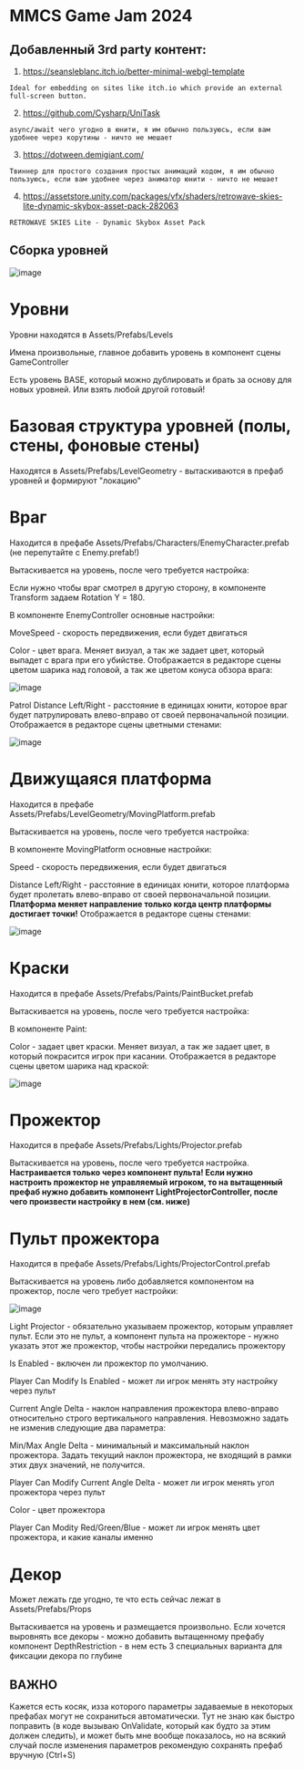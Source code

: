 # MMCS Game Jam 2024

## Добавленный 3rd party контент:
1. https://seansleblanc.itch.io/better-minimal-webgl-template

`Ideal for embedding on sites like itch.io which provide an external full-screen button.`

2. https://github.com/Cysharp/UniTask

`async/await чего угодно в юнити, я им обычно пользуюсь, если вам удобнее через корутины - ничто не мешает`

3. https://dotween.demigiant.com/

`Твиннер для простого создания простых анимаций кодом, я им обычно пользуюсь, если вам удобнее через аниматор юнити - ничто не мешает`

4. https://assetstore.unity.com/packages/vfx/shaders/retrowave-skies-lite-dynamic-skybox-asset-pack-282063

`RETROWAVE SKIES Lite - Dynamic Skybox Asset Pack`

## Сборка уровней
![image](https://github.com/user-attachments/assets/84908379-8199-4660-88f3-2133aa28aa57)

# Уровни
Уровни находятся в Assets/Prefabs/Levels

Имена произвольные, главное добавить уровень в компонент сцены GameController

Есть уровень BASE, который можно дублировать и брать за основу для новых уровней. Или взять любой другой готовый!

# Базовая структура уровней (полы, стены, фоновые стены)

Находятся в Assets/Prefabs/LevelGeometry - вытаскиваются в префаб уровней и формируют "локацию"

# Враг

Находится в префабе Assets/Prefabs/Characters/EnemyCharacter.prefab (не перепутайте с Enemy.prefab!)

Вытаскивается на уровень, после чего требуется настройка:

Если нужно чтобы враг смотрел в другую сторону, в компоненте Transform задаем Rotation Y = 180.

В компоненте EnemyController основные настройки:

MoveSpeed - скорость передвижения, если будет двигаться

Color - цвет врага. Меняет визуал, а так же задает цвет, который выпадет с врага при его убийстве. Отображается в редакторе сцены цветом шарика над головой, а так же цветом конуса обзора врага:

![image](https://github.com/user-attachments/assets/57f086e7-87c9-465f-aa61-b8487f93d8cc)

Patrol Distance Left/Right - расстояние в единицах юнити, которое враг будет патрулировать влево-вправо от своей первоначальной позиции. Отображается в редакторе сцены цветными стенами:

![image](https://github.com/user-attachments/assets/a5ba5556-9450-40df-9fe7-32623ab95f72)

# Движущаяся платформа

Находится в префабе Assets/Prefabs/LevelGeometry/MovingPlatform.prefab

Вытаскивается на уровень, после чего требуется настройка:

В компоненте MovingPlatform основные настройки:

Speed - скорость передвижения, если будет двигаться

Distance Left/Right - расстояние в единицах юнити, которое платформа будет пролетать влево-вправо от своей первоначальной позиции. **Платформа меняет направление только когда центр платформы достигает точки!** Отображается в редакторе сцены стенами:

![image](https://github.com/user-attachments/assets/3f9ac1ec-27f8-4c1b-a9ae-0f9098278cbc)

# Краски

Находится в префабе Assets/Prefabs/Paints/PaintBucket.prefab

Вытаскивается на уровень, после чего требуется настройка:

В компоненте Paint:

Color - задает цвет краски. Меняет визуал, а так же задает цвет, в который покрасится игрок при касании. Отображается в редакторе сцены цветом шарика над краской:

![image](https://github.com/user-attachments/assets/10e592d7-b1e0-4517-9e31-f79b73198704)

# Прожектор

Находится в префабе Assets/Prefabs/Lights/Projector.prefab

Вытаскивается на уровень, после чего требуется настройка. **Настраивается только через компонент пульта! Если нужно настроить прожектор не управляемый игроком, то на вытащенный префаб нужно добавить компонент LightProjectorController, после чего произвести настройку в нем (см. ниже)**

# Пульт прожектора

Находится в префабе Assets/Prefabs/Lights/ProjectorControl.prefab

Вытаскивается на уровень либо добавляется компонентом на прожектор, после чего требует настройки:

![image](https://github.com/user-attachments/assets/577be11d-b8c9-41b2-96f1-3cf08bdaaef4)

Light Projector - обязательно указываем прожектор, которым управляет пульт. Если это не пульт, а компонент пульта на прожекторе - нужно указать этот же прожектор, чтобы настройки передались прожектору

Is Enabled - включен ли прожектор по умолчанию.

Player Can Modify Is Enabled - может ли игрок менять эту настройку через пульт

Current Angle Delta - наклон направления прожектора влево-вправо относительно строго вертикального направления. Невозможно задать не изменив следующие два параметра:

Min/Max Angle Delta - минимальный и максимальный наклон прожектора. Задать текущий наклон прожектора, не входящий в рамки этих двух значений, не получится.

Player Can Modify Current Angle Delta - может ли игрок менять угол прожектора через пульт

Color - цвет прожектора

Player Can Modity Red/Green/Blue - может ли игрок менять цвет прожектора, и какие каналы именно

# Декор

Может лежать где угодно, те что есть сейчас лежат в Assets/Prefabs/Props

Вытаскивается на уровень и размещается произвольно. Если хочется выровнять все декоры - можно добавить вытащенному префабу компонент DepthRestriction - в нем есть 3 специальных варианта для фиксации декора по глубине

## ВАЖНО

Кажется есть косяк, изза которого параметры задаваемые в некоторых префабах могут не сохраниться автоматически. Тут не знаю как быстро поправить (в коде вызываю OnValidate, который как будто за этим должен следить), и может быть мне вообще показалось, но на всякий случай после изменения параметров рекомендую сохранять префаб вручную (Ctrl+S)

